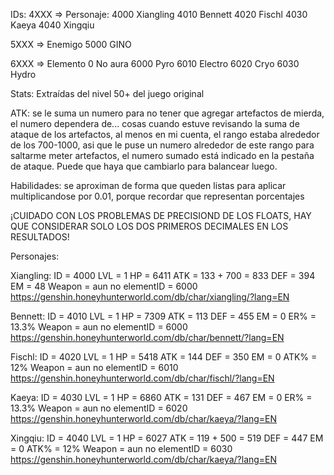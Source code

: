 IDs:
4XXX => Personaje:
4000 Xiangling
4010 Bennett
4020 Fischl
4030 Kaeya
4040 Xingqiu


5XXX => Enemigo
5000 GINO


6XXX => Elemento
0    No aura
6000 Pyro
6010 Electro
6020 Cryo
6030 Hydro

Stats: Extraídas del nivel 50+ del juego original

ATK: se le suma un numero para no tener que agregar artefactos de mierda, el numero dependera de... cosas cuando estuve revisando la 
suma de ataque de los artefactos, al menos en mi cuenta, el rango estaba alrededor de los 700-1000, asi que le puse un numero alrededor 
de este rango para saltarme meter artefactos, el numero sumado está indicado en la pestaña de ataque. Puede que haya que cambiarlo para balancear luego.

Habilidades: se aproximan de forma que queden listas para aplicar multiplicandose por 0.01, porque recordar que representan porcentajes

¡CUIDADO CON LOS PROBLEMAS DE PRECISIOND DE LOS FLOATS, HAY QUE CONSIDERAR SOLO LOS DOS PRIMEROS DECIMALES EN LOS RESULTADOS!

Personajes:

Xiangling:
ID = 4000
LVL = 1
HP = 6411
ATK = 133 + 700 = 833
DEF = 394
EM = 48
Weapon = aun no
elementID = 6000
https://genshin.honeyhunterworld.com/db/char/xiangling/?lang=EN

Bennett:
ID = 4010
LVL = 1
HP = 7309
ATK = 113
DEF = 455
EM = 0
ER% = 13.3%
Weapon = aun no
elementID = 6000
https://genshin.honeyhunterworld.com/db/char/bennett/?lang=EN


Fischl:
ID = 4020
LVL = 1
HP = 5418
ATK = 144
DEF = 350
EM = 0
ATK% = 12%
Weapon = aun no
elementID = 6010
https://genshin.honeyhunterworld.com/db/char/fischl/?lang=EN


Kaeya:
ID = 4030
LVL = 1
HP = 6860
ATK = 131
DEF = 467
EM = 0
ER% = 13.3%
Weapon = aun no
elementID = 6020
https://genshin.honeyhunterworld.com/db/char/kaeya/?lang=EN


Xingqiu:
ID = 4040
LVL = 1
HP = 6027
ATK = 119 + 500 = 519
DEF = 447
EM = 0
ATK% = 12%
Weapon = aun no
elementID = 6030
https://genshin.honeyhunterworld.com/db/char/kaeya/?lang=EN